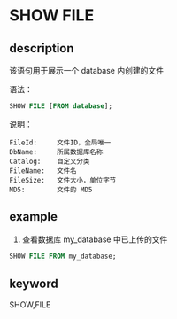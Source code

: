 # SHOW FILE

## description

该语句用于展示一个 database 内创建的文件

语法：

```sql
SHOW FILE [FROM database];
```

说明：

```plain text
FileId:     文件ID，全局唯一
DbName:     所属数据库名称
Catalog:    自定义分类
FileName:   文件名
FileSize:   文件大小，单位字节
MD5:        文件的 MD5
```

## example

1. 查看数据库 my_database 中已上传的文件

```sql
SHOW FILE FROM my_database;
```

## keyword

SHOW,FILE
